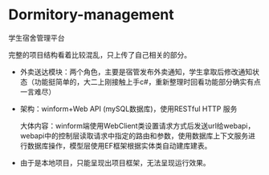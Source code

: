 # Dormitory-management
学生宿舍管理平台

完整的项目结构看着比较混乱，只上传了自己相关的部分。

- 外卖送达模块：两个角色，主要是宿管发布外卖通知，学生拿取后修改通知状态（功能挺简单的，大二上刚接触上手c#，重新整理时回看功能部分确实有点一言难尽）

- 架构：winform+Web API (mySQL数据库)，使用RESTful HTTP 服务

  大体内容：winform端使用WebClient类设置请求方式后发送url给webapi，webapi中的控制层读取请求中指定的路由和参数，使用数据库上下文服务进行数据库操作，模型层使用EF框架根据实体类自动建库建表。

- 由于是本地项目，只能呈现出项目框架，无法呈现运行效果。

